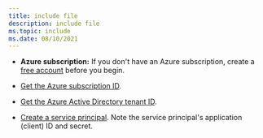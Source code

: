```yaml
---
title: include file
description: include file
ms.topic: include
ms.date: 08/10/2021
---
```


- **Azure subscription:** If you don't have an Azure subscription, create a [free account](https://azure.microsoft.com/free/?ref=microsoft.com&utm_source=microsoft.com&utm_medium=docs&utm_campaign=visualstudio) before you begin.

- [Get the Azure subscription ID](/azure/media-services/latest/setup-azure-subscription-how-to?tabs=portal).

- [Get the Azure Active Directory tenant ID](/azure/active-directory/fundamentals/how-to-find-tenant).

- [Create a service principal](/azure/active-directory/develop/howto-create-service-principal-portal). Note the service principal's application (client) ID and secret.
